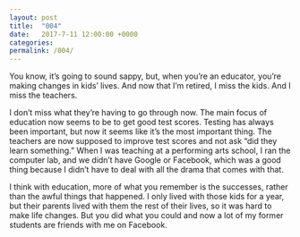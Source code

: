```yaml
---
layout: post
title:  "004"
date:   2017-7-11 12:00:00 +0000
categories: 
permalink: /004/
---
```


You know, it’s going to sound sappy, but, when you’re an educator, you’re making changes in kids’ lives. And now that I’m retired, I miss the kids. And I miss the teachers.

I don’t miss what they’re having to go through now. The main focus of education now seems to be to get good test scores. Testing has always been important, but now it seems like it’s the most important thing. The teachers are now supposed to improve test scores and not ask “did they learn something.” When I was teaching at a performing arts school, I ran the computer lab, and we didn’t have Google or Facebook, which was a good thing because I didn’t have to deal with all the drama that comes with that.

I think with education, more of what you remember is the successes, rather than the awful things that happened. I only lived with those kids for a year, but their parents lived with them the rest of their lives, so it was hard to make life changes. But you did what you could and now a lot of my former students are friends with me on Facebook.